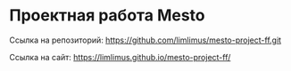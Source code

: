 # Проектная работа Mesto

Ссылка на репозиторий: https://github.com/limlimus/mesto-project-ff.git

Ссылка на сайт: https://limlimus.github.io/mesto-project-ff/
